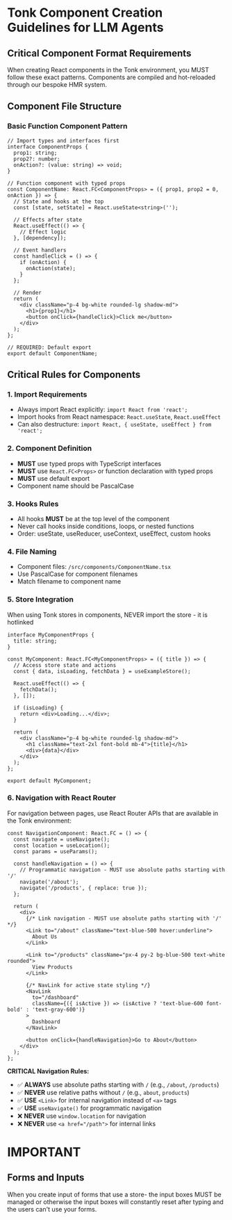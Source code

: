 # Tonk Component Creation Guidelines for LLM Agents

## Critical Component Format Requirements

When creating React components in the Tonk environment, you MUST follow these exact patterns.
Components are compiled and hot-reloaded through our bespoke HMR system.

## Component File Structure

### Basic Function Component Pattern

```tsx
// Import types and interfaces first
interface ComponentProps {
  prop1: string;
  prop2?: number;
  onAction?: (value: string) => void;
}

// Function component with typed props
const ComponentName: React.FC<ComponentProps> = ({ prop1, prop2 = 0, onAction }) => {
  // State and hooks at the top
  const [state, setState] = React.useState<string>('');

  // Effects after state
  React.useEffect(() => {
    // Effect logic
  }, [dependency]);

  // Event handlers
  const handleClick = () => {
    if (onAction) {
      onAction(state);
    }
  };

  // Render
  return (
    <div className="p-4 bg-white rounded-lg shadow-md">
      <h1>{prop1}</h1>
      <button onClick={handleClick}>Click me</button>
    </div>
  );
};

// REQUIRED: Default export
export default ComponentName;
```

## Critical Rules for Components

### 1. Import Requirements

- Always import React explicitly: `import React from 'react';`
- Import hooks from React namespace: `React.useState`, `React.useEffect`
- Can also destructure: `import React, { useState, useEffect } from 'react';`

### 2. Component Definition

- **MUST** use typed props with TypeScript interfaces
- **MUST** use `React.FC<Props>` or function declaration with typed props
- **MUST** use default export
- Component name should be PascalCase

### 3. Hooks Rules

- All hooks **MUST** be at the top level of the component
- Never call hooks inside conditions, loops, or nested functions
- Order: useState, useReducer, useContext, useEffect, custom hooks

### 4. File Naming

- Component files: `/src/components/ComponentName.tsx`
- Use PascalCase for component filenames
- Match filename to component name

### 5. Store Integration

When using Tonk stores in components, NEVER import the store - it is hotlinked

```tsx
interface MyComponentProps {
  title: string;
}

const MyComponent: React.FC<MyComponentProps> = ({ title }) => {
  // Access store state and actions
  const { data, isLoading, fetchData } = useExampleStore();

  React.useEffect(() => {
    fetchData();
  }, []);

  if (isLoading) {
    return <div>Loading...</div>;
  }

  return (
    <div className="p-4 bg-white rounded-lg shadow-md">
      <h1 className="text-2xl font-bold mb-4">{title}</h1>
      <div>{data}</div>
    </div>
  );
};

export default MyComponent;
```

### 6. Navigation with React Router

For navigation between pages, use React Router APIs that are available in the Tonk environment:

```tsx
const NavigationComponent: React.FC = () => {
  const navigate = useNavigate();
  const location = useLocation();
  const params = useParams();

  const handleNavigation = () => {
    // Programmatic navigation - MUST use absolute paths starting with '/'
    navigate('/about');
    navigate('/products', { replace: true });
  };

  return (
    <div>
      {/* Link navigation - MUST use absolute paths starting with '/' */}
      <Link to="/about" className="text-blue-500 hover:underline">
        About Us
      </Link>

      <Link to="/products" className="px-4 py-2 bg-blue-500 text-white rounded">
        View Products
      </Link>

      {/* NavLink for active state styling */}
      <NavLink
        to="/dashboard"
        className={({ isActive }) => (isActive ? 'text-blue-600 font-bold' : 'text-gray-600')}
      >
        Dashboard
      </NavLink>

      <button onClick={handleNavigation}>Go to About</button>
    </div>
  );
};
```

**CRITICAL Navigation Rules:**

- ✅ **ALWAYS** use absolute paths starting with `/` (e.g., `/about`, `/products`)
- ✅ **NEVER** use relative paths without `/` (e.g., `about`, `products`)
- ✅ **USE** `<Link>` for internal navigation instead of `<a>` tags
- ✅ **USE** `useNavigate()` for programmatic navigation
- ❌ **NEVER** use `window.location` for navigation
- ❌ **NEVER** use `<a href="/path">` for internal links

# IMPORTANT

## Forms and Inputs

When you create input of forms that use a store- the input boxes MUST be managed or otherwise the
input boxes will constantly reset after typing and the users can't use your forms.
